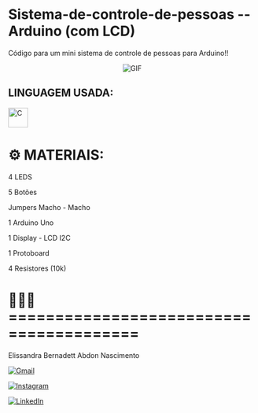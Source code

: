 # Sistema-de-controle-de-pessoas -- Arduino (com LCD)

Código para um mini sistema de controle de pessoas para Arduino!!

<p align="center">
  <img src="https://www.robotistan.com/Data/EditorFiles/Urun_bundle/ard1.gif" alt="GIF">
</p>

## LINGUAGEM USADA:

<img width="40px" src="https://cdn.jsdelivr.net/gh/devicons/devicon/icons/c/c-original.svg" title="C"/>


# ⚙️ MATERIAIS: 
4 LEDS

5 Botões 

Jumpers Macho - Macho

1 Arduino Uno

1 Display - LCD I2C

1 Protoboard

4 Resistores (10k)

# 👩🏽‍💻 ========================================
Elissandra Bernadett Abdon Nascimento 

  [![Gmail](https://img.shields.io/badge/Gmail-D14836?style=for-the-badge&logo=gmail&logoColor=white)](mailto:)

   [![Instagram](https://img.shields.io/badge/Instagram-E4405F?style=for-the-badge&logo=instagram&logoColor=white)](https://www.instagram.com/elissandra.__/)

   [![LinkedIn](https://img.shields.io/badge/LinkedIn-0077B5?style=for-the-badge&logo=linkedin&logoColor=white)](https://www.linkedin.com/in/elissandra-nascimento-32b578268/)
